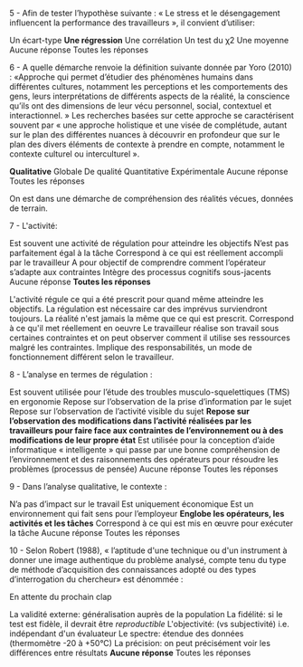 

5 - Afin de tester l’hypothèse suivante : « Le stress et le désengagement influencent la performance des travailleurs », il convient d’utiliser:

Un écart-type
**Une régression**
Une corrélation
Un test du χ2
Une moyenne
Aucune réponse
Toutes les réponses



6 - A quelle démarche renvoie la définition suivante donnée par Yoro (2010) : «Approche qui permet d’étudier des phénomènes humains dans différentes cultures, notamment les perceptions et les comportements des gens, leurs interprétations de différents aspects de la réalité, la conscience qu’ils ont des dimensions de leur vécu personnel, social, contextuel et interactionnel. » Les recherches basées sur cette approche se caractérisent souvent par « une approche holistique et une visée de complétude, autant sur le plan des différentes nuances à découvrir en profondeur que sur le plan des divers éléments de contexte à prendre en compte, notamment le contexte culturel ou interculturel ».

**Qualitative**
Globale
De qualité
Quantitative
Expérimentale
Aucune réponse
Toutes les réponses

On est dans une démarche de compréhension des réalités vécues, données de terrain.


7 - L'activité:

Est souvent une activité de régulation pour atteindre les objectifs
N’est pas parfaitement égal à la tâche
Correspond à ce qui est réellement accompli par le travailleur
A pour objectif de comprendre comment l’opérateur s’adapte aux contraintes
Intègre des processus cognitifs sous-jacents
Aucune réponse
**Toutes les réponses**

L'activité régule ce qui a été prescrit pour quand même atteindre les objectifs. La régulation est nécessaire car des imprévus surviendront toujours. 
La réalité n'est jamais la même que ce qui est prescrit.
Correspond à ce qu'il met réellement en oeuvre
Le travailleur réalise son travail sous certaines contraintes et on peut observer comment il utilise ses ressources malgré les contraintes.
Implique des responsabilités, un mode de fonctionnement différent selon le travailleur.

8 - L’analyse en termes de régulation :

Est souvent utilisée pour l’étude des troubles musculo-squelettiques (TMS) en ergonomie
Repose sur l’observation de la prise d’information par le sujet
Repose sur l’observation de l’activité visible du sujet
**Repose sur l’observation des modifications dans l’activité réalisées par les travailleurs pour faire face aux contraintes de l’environnement ou à des modifications de leur propre état**
Est utilisée pour la conception d’aide informatique « intelligente » qui passe par une bonne compréhension de l’environnement et des raisonnements des opérateurs pour résoudre les problèmes (processus de pensée)
Aucune réponse
Toutes les réponses

9 - Dans l’analyse qualitative, le contexte :

N’a pas d’impact sur le travail
Est uniquement économique
Est un environnement qui fait sens pour l’employeur
**Englobe les opérateurs, les activités et les tâches**
Correspond à ce qui est mis en œuvre pour exécuter la tâche
Aucune réponse
Toutes les réponses


10 - Selon Robert (1988), « l’aptitude d'une technique ou d'un instrument à donner une image authentique du problème analysé, compte tenu du type de méthode d’acquisition des connaissances adopté ou des types d’interrogation du chercheur» est dénommée :

En attente du prochain clap

La validité externe: généralisation auprès de la population
La fidélité: si le test est fidèle, il devrait être *reproductible*
L'objectivité: (vs subjectivité) i.e. indépendant d'un évaluateur
Le spectre: étendue des données (thermomètre -20 à +50°C)
La précision: on peut précisément voir les différences entre résultats
**Aucune réponse**
Toutes les réponses


